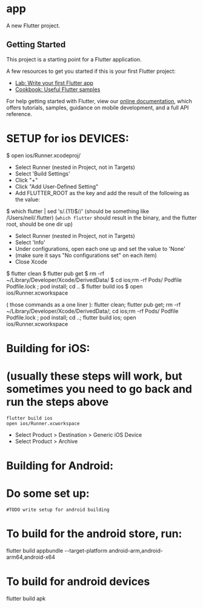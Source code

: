 # app

A new Flutter project.

## Getting Started

This project is a starting point for a Flutter application.

A few resources to get you started if this is your first Flutter project:

- [Lab: Write your first Flutter app](https://flutter.dev/docs/get-started/codelab)
- [Cookbook: Useful Flutter samples](https://flutter.dev/docs/cookbook)

For help getting started with Flutter, view our
[online documentation](https://flutter.dev/docs), which offers tutorials,
samples, guidance on mobile development, and a full API reference.




# SETUP for ios DEVICES:

$ open ios/Runner.xcodeproj/

- Select Runner (nested in Project, not in Targets)
- Select 'Build Settings'
- Click "+"
- Click "Add User-Defined Setting"
- Add FLUTTER_ROOT as the key and add the result of the following as the value:

$ which flutter | sed 's/.\{11\}$//'
(should be something like /Users/neil/.flutter)
(`which flutter` should result in the binary, and the flutter root, should be one dir up)

- Select Runner (nested in Project, not in Targets)
- Select 'Info'
- Under configurations, open each one up and set the value to 'None'
- (make sure it says "No configurations set" on each item)
- Close Xcode

$ flutter clean
$ flutter pub get
$ rm -rf ~/Library/Developer/Xcode/DerivedData/
$ cd ios;rm -rf Pods/ Podfile Podfile.lock ; pod install; cd ..
$ flutter build ios
$ open ios/Runner.xcworkspace





( those commands as a one liner ):
flutter clean; flutter pub get; rm -rf ~/Library/Developer/Xcode/DerivedData/; cd ios;rm -rf Pods/ Podfile Podfile.lock ; pod install; cd ..; flutter build ios; open ios/Runner.xcworkspace



# Building for iOS:
# (usually these steps will work, but sometimes you need to go back and run the steps above 

```
flutter build ios
open ios/Runner.xcworkspace
```


- Select Product > Destination > Generic iOS Device
- Select Product > Archive






# Building for Android:


# Do some set up:
    #TODO write setup for android building

# To build for the android store, run:
flutter build appbundle --target-platform android-arm,android-arm64,android-x64

# To build for android devices
flutter build apk



